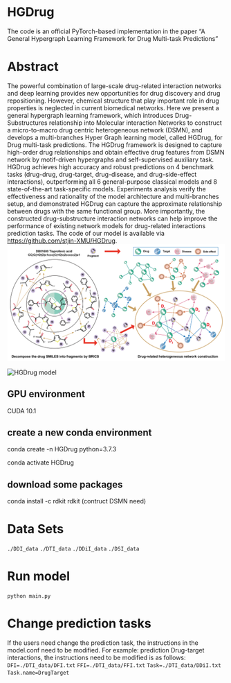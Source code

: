 # HGDrug
The code is an official PyTorch-based implementation in the paper “A General Hypergraph Learning Framework for Drug Multi-task Predictions”
# Abstract
The powerful combination of large-scale drug-related interaction networks and deep learning provides new opportunities for drug discovery and drug repositioning. However, chemical structure that play important role in drug properties is neglected in current biomedical networks. Here we present a general hypergraph learning framework, which introduces Drug-Substructures relationship into Molecular interaction  Networks to construct a micro-to-macro drug centric heterogeneous network (DSMN), and develops a multi-branches  Hyper Graph learning model, called HGDrug, for Drug multi-task predictions. The HGDrug framework is designed to capture high-order drug relationships and obtain effective drug features from DSMN network by motif-driven hypergraphs and self-supervised auxiliary task. HGDrug achieves high accuracy and robust predictions on 4 benchmark tasks (drug-drug, drug-target, drug-disease, and drug-side-effect interactions), outperforming all 6 general-purpose classical models and 8 state-of-the-art task-specific models. Experiments analysis verify the effectiveness and rationality of the model architecture and multi-branches setup, and demonstrated HGDrug can capture the approximate relationship between drugs with the same functional group. More importantly, the constructed drug-substructure interaction networks can help improve the performance of existing network models for drug-related interactions prediction tasks. The code of our model is available via https://github.com/stjin-XMU/HGDrug.
![DSMN construction](https://github.com/stjin-XMU/HGDrug/blob/main/HGDrug_1.png)

![HGDrug model](https://github.com/stjin-XMU/HGDrug/blob/main/2023HGDrug.png)
## GPU environment
CUDA 10.1
## create a new conda environment
conda create -n HGDrug python=3.7.3

conda activate HGDrug
## download some packages
conda install -c rdkit rdkit (contruct DSMN need)

# Data Sets
`./DDI_data`
`./DTI_data`
`./DDiI_data`
`./DSI_data`

# Run model 
`python main.py`

# Change prediction tasks
 If the users need change the prediction task, the instructions in the model.conf need to be modified.
 For example: prediction Drug-target interactions, the instructions need to be modified is as follows:
 `DFI=./DTI_data/DFI.txt`
 `FFI=./DTI_data/FFI.txt`
 `Task=./DTI_data/DDiI.txt`
 `Task.name=DrugTarget`

